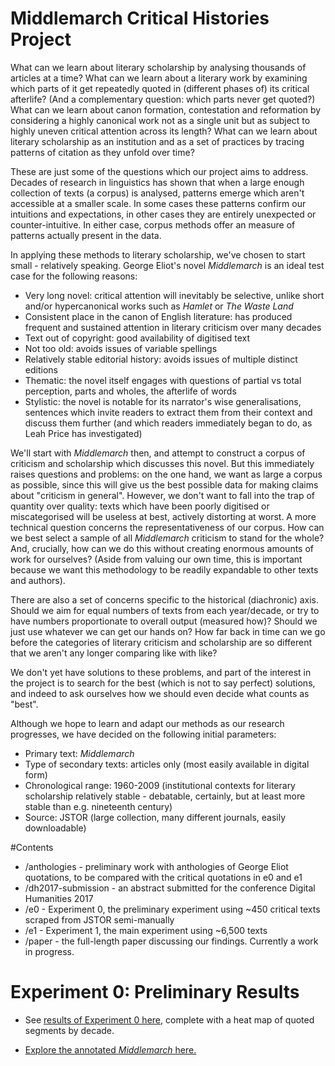# Middlemarch Critical Histories Project

What can we learn about literary scholarship by analysing thousands of articles at a time?
What can we learn about a literary work by examining which parts of it get repeatedly quoted in (different phases of) its critical afterlife? (And a complementary question: which parts never get quoted?)
What can we learn about canon formation, contestation and reformation by considering a highly canonical work not as a single unit but as subject to highly uneven critical attention across its length?
What can we learn about literary scholarship as an institution and as a set of practices by tracing patterns of citation as they unfold over time?

These are just some of the questions which our project aims to address. Decades of research in linguistics has shown that when a large enough collection of texts (a corpus) is analysed, patterns emerge which aren't accessible at a smaller scale. In some cases these patterns confirm our intuitions and expectations, in other cases they are entirely unexpected or counter-intuitive. In either case, corpus methods offer an measure of patterns actually present in the data.

In applying these methods to literary scholarship, we've chosen to start small - relatively speaking. George Eliot's novel _Middlemarch_ is an ideal test case for the following reasons:
- Very long novel: critical attention will inevitably be selective, unlike short and/or hypercanonical works such as _Hamlet_ or _The Waste Land_
- Consistent place in the canon of English literature: has produced frequent and sustained attention in literary criticism over many decades
- Text out of copyright: good availability of digitised text
- Not too old: avoids issues of variable spellings
- Relatively stable editorial history: avoids issues of multiple distinct editions
- Thematic: the novel itself engages with questions of partial vs total perception, parts and wholes, the afterlife of words
- Stylistic: the novel is notable for its narrator's wise generalisations, sentences which invite readers to extract them from their context and discuss them further (and which readers immediately began to do, as Leah Price has investigated)

We'll start with _Middlemarch_ then, and attempt to construct a corpus of criticism and scholarship which discusses this novel. But this immediately raises questions and problems: on the one hand, we want as large a corpus as possible, since this will give us the best possible data for making claims about "criticism in general". However, we don't want to fall into the trap of quantity over quality: texts which have been poorly digitised or miscategorised will be useless at best, actively distorting at worst. A more technical question concerns the representativeness of our corpus. How can we best select a sample of all _Middlemarch_ criticism to stand for the whole? And, crucially, how can we do this without creating enormous amounts of work for ourselves? (Aside from valuing our own time, this is important because we want this methodology to be readily expandable to other texts and authors).

There are also a set of concerns specific to the historical (diachronic) axis. Should we aim for equal numbers of texts from each year/decade, or try to have numbers proportionate to overall output (measured how)? Should we just use whatever we can get our hands on? How far back in time can we go before the categories of literary criticism and scholarship are so different that we aren't any longer comparing like with like?

We don't yet have solutions to these problems, and part of the interest in the project is to search for the best (which is not to say perfect) solutions, and indeed to ask ourselves how we should even decide what counts as "best".

Although we hope to learn and adapt our methods as our research progresses, we have decided on the following initial parameters:

- Primary text: _Middlemarch_
- Type of secondary texts: articles only (most easily available in digital form)
- Chronological range: 1960-2009 (institutional contexts for literary scholarship relatively stable - debatable, certainly, but at least more stable than e.g. nineteenth century)
- Source: JSTOR (large collection, many different journals, easily downloadable)

#Contents

 - /anthologies - preliminary work with anthologies of George Eliot quotations, to be compared with the critical quotations in e0 and e1
 - /dh2017-submission - an abstract submitted for the conference Digital Humanities 2017
 - /e0 - Experiment 0, the preliminary experiment using ~450 critical texts scraped from JSTOR semi-manually
 - /e1 - Experiment 1, the main experiment using ~6,500 texts
 - /paper - the full-length paper discussing our findings. Currently a work in progress. 

# Experiment 0: Preliminary Results

 - See [results of Experiment 0 here](https://github.com/xpmethod/middlemarch-critical-histories/blob/master/e0a.ipynb), complete with a heat map of quoted segments by decade. 

 - [Explore the annotated _Middlemarch_ here.](http://lit-mod-viz.github.io/middlemarch-critical-histories/e2/annotated.html)
